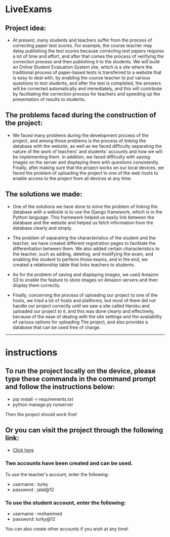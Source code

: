 # LiveExams

## Project idea:
- At present, many students and teachers suffer from the process of correcting paper test scores. For 
example, the course teacher may delay publishing the test scores because correcting test papers requires 
a lot of time and effort, and after that comes the process of verifying the correction process and then 
publishing it to the students. We will build an Online Student Evaluation System site, which is a site where 
the traditional process of paper-based tests is transferred to a website that is easy to deal with, by 
enabling the course teacher to put various questions to test students, and after the test is completed, the 
answers will be corrected automatically and immediately, and this will contribute by facilitating the 
correction process for teachers and speeding up the presentation of results to students.

## The problems faced during the construction of the project:
- We faced many problems during the development process of the project, and among those problems is 
the process of linking the database with the website, as well as we faced difficulty separating the nature 
of the work of teachers' and students' accounts and how we will be implementing them. In addition, we 
faced difficulty with saving images on the server and displaying them with questions consistently. Finally,
after making sure that the project works on our local devices, we faced the problem of uploading the 
project to one of the web hosts to enable access to the project from all devices at any time.

## The solutions we made:
- One of the solutions we have done to solve the problem of linking the database with a website is to use 
the Django framework, which is in the Python language. This framework helped us easily link between the 
database and the website and helped us fetch information from the database clearly and simply.

- The problem of separating the characteristics of the student and the teacher, we have created different 
registration pages to facilitate the differentiation between them. We also added certain characteristics to 
the teacher, such as adding, deleting, and modifying the exam, and enabling the student to perform those 
exams, and in the end, we created a relationship table that links teachers to students.

- As for the problem of saving and displaying images, we used Amazon S3 to enable the feature to store 
images on Amazon servers and then display them correctly.

- Finally, concerning the process of uploading our project to one of the hosts, we tried a lot of hosts and 
platforms, but most of them did not handle our project correctly until we saw a site called Heroku and 
uploaded our project to it, and this was done clearly and effectively, because of the ease of dealing with 
the site settings and the availability of various options for uploading The project, and also provides a 
database that can be used free of charge.

<hr>

# instructions

## To run the project locally on the device, please type these commands in the command prompt and follow the instructions below:
- pip install -r requirements.txt
- python manage.py runserver

Then the project should work fine!

## Or you can visit the project through the following link:
- [Click here](https://live-exams.herokuapp.com/)

### Two accounts have been created and can be used.
To use the teacher's account, enter the following:
- username : turky 
- password : jalal@12

### To use the student account, enter the following:
- username : mohammed
- password: turky@12

You can also create other accounts if you wish at any time!


